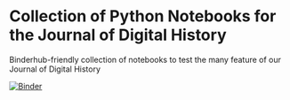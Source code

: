 # Collection of Python Notebooks for the Journal of Digital History
Binderhub-friendly collection of notebooks to test the many feature of our Journal of Digital History

[![Binder](https://mybinder.org/badge_logo.svg)](https://mybinder.org/v2/gh/C2DH/journal-of-digital-history-executable-notebooks-notebook/HEAD)
